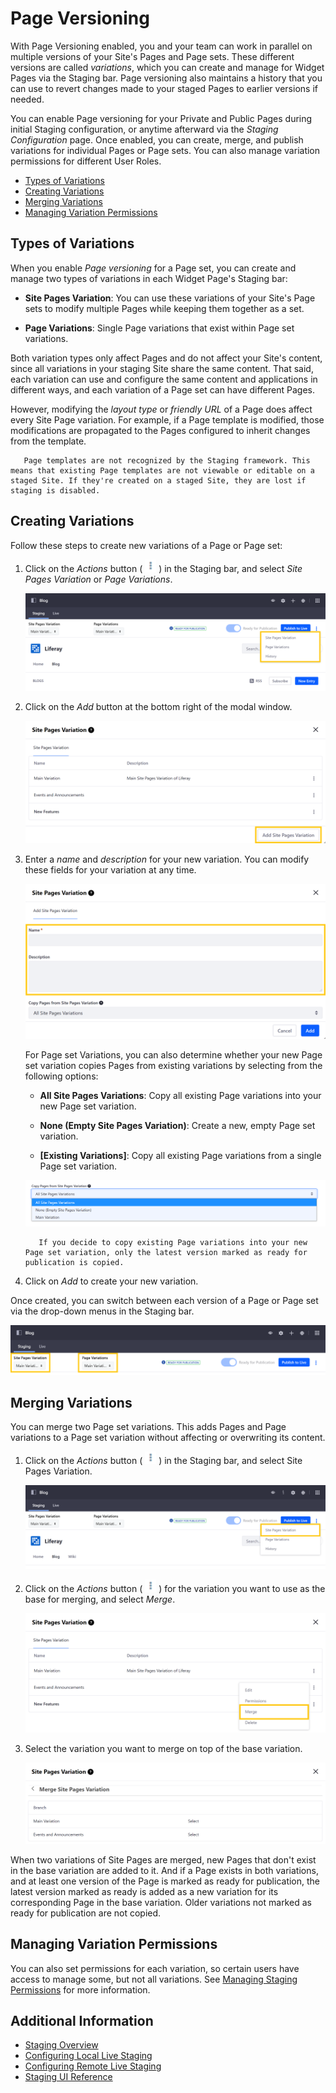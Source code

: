 # Page Versioning

With Page Versioning enabled, you and your team can work in parallel on multiple versions of your Site's Pages and Page sets. These different versions are called _variations_, which you can create and manage for Widget Pages via the Staging bar. Page versioning also maintains a history that you can use to revert changes made to your staged Pages to earlier versions if needed.

You can enable Page versioning for your Private and Public Pages during initial Staging configuration, or anytime afterward via the _Staging Configuration_ page. Once enabled, you can create, merge, and publish variations for individual Pages or Page sets. You can also manage variation permissions for different User Roles.

-   [Types of Variations](#types-of-variations)
-   [Creating Variations](#creating-variations)
-   [Merging Variations](#merging-variations)
-   [Managing Variation Permissions](#managing-variation-permissions)

## Types of Variations

When you enable _Page versioning_ for a Page set, you can create and manage two types of variations in each Widget Page's Staging bar:

-   **Site Pages Variation**: You can use these variations of your Site's Page sets to modify multiple Pages while keeping them together as a set.

-   **Page Variations**: Single Page variations that exist within Page set variations.

Both variation types only affect Pages and do not affect your Site's content, since all variations in your staging Site share the same content. That said, each variation can use and configure the same content and applications in different ways, and each variation of a Page set can have different Pages.

However, modifying the _layout type_ or _friendly URL_ of a Page does affect every Site Page variation. For example, if a Page template is modified, those modifications are propagated to the Pages configured to inherit changes from the template.

```note::
   Page templates are not recognized by the Staging framework. This means that existing Page templates are not viewable or editable on a staged Site. If they're created on a staged Site, they are lost if staging is disabled.
```

## Creating Variations

Follow these steps to create new variations of a Page or Page set:

1. Click on the _Actions_ button ( ![Actions button](../../../images/icon-actions.png) ) in the Staging bar, and select _Site Pages Variation_ or _Page Variations_.

    ![Click on the Actions button in the Staging bar and select the variation type you want to create.](./page-versioning/images/03.png)

1. Click on the _Add_ button at the bottom right of the modal window.

    ![Click on the Add button at the bottom right of the modal window](./page-versioning/images/04.png)

1. Enter a _name_ and _description_ for your new variation. You can modify these fields for your variation at any time.

    ![Enter a name and description for your new variation.](./page-versioning/images/05.png)

    For Page set Variations, you can also determine whether your new Page set variation copies Pages from existing variations by selecting from the following options:

    - **All Site Pages Variations**: Copy all existing Page variations into your new Page set variation.

    - **None (Empty Site Pages Variation)**: Create a new, empty Page set variation.

    - **[Existing Variations]**: Copy all existing Page variations from a single Page set variation.

    ![Determine whether your new Page set variation copies Pages from existing variations](./page-versioning/images/06.png)

    ```note::
       If you decide to copy existing Page variations into your new Page set variation, only the latest version marked as ready for publication is copied.
    ```

1. Click on _Add_ to create your new variation.

Once created, you can switch between each version of a Page or Page set via the drop-down menus in the Staging bar.

![You can switch between each version of a Page or Page set via the drop-down menus in the Staging bar](./page-versioning/images/02.png)

## Merging Variations

You can merge two Page set variations. This adds Pages and Page variations to a Page set variation without affecting or overwriting its content.

1. Click on the _Actions_ button ( ![Actions button](../../../images/icon-actions.png) ) in the Staging bar, and select Site Pages Variation.

    ![Select Site Pages Variation.](./page-versioning/images/07.png)

1. Click on the _Actions_ button ( ![Actions button](../../../images/icon-actions.png) ) for the variation you want to use as the base for merging, and select _Merge_.

    ![Click on the Actions button for the variation you want to use as the base for merging, and select Merge.](./page-versioning/images/08.png)

1. Select the variation you want to merge on top of the base variation.

    ![Select the variation you want to merge on top of the base variation.](./page-versioning/images/09.png)

When two variations of Site Pages are merged, new Pages that don't exist in the base variation are added to it. And if a Page exists in both variations, and at least one version of the Page is marked as ready for publication, the latest version marked as ready is added as a new variation for its corresponding Page in the base variation. Older variations not marked as ready for publication are not copied.

## Managing Variation Permissions

You can also set permissions for each variation, so certain users have access to manage some, but not all variations. See [Managing Staging Permissions](./managing-staging-permissions.md) for more information.

## Additional Information

-   [Staging Overview](./staging-overview.md)
-   [Configuring Local Live Staging](./configuring-local-live-staging.md)
-   [Configuring Remote Live Staging](./configuring-remote-live-staging.md)
-   [Staging UI Reference](./staging-ui-reference.md)
